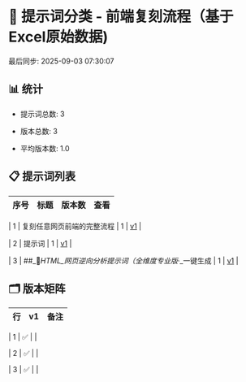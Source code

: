 # 📂 提示词分类 - 前端复刻流程（基于Excel原始数据)

最后同步: 2025-09-03 07:30:07


## 📊 统计

- 提示词总数: 3

- 版本总数: 3  

- 平均版本数: 1.0


## 📋 提示词列表


| 序号 | 标题 | 版本数 | 查看 |
|------|------|--------|------|

| 1 | 复刻任意网页前端的完整流程 | 1 | [v1](./(1,1)_复刻任意网页前端的完整流程.md) |

| 2 | 提示词 | 1 | [v1](./(2,1)_提示词.md) |

| 3 | ##_📄_HTML_网页逆向分析提示词（全维度专业版_·_一键生成 | 1 | [v1](./(3,1)_##_📄_HTML_网页逆向分析提示词（全维度专业版_·_一键生成.md) |


## 🗂️ 版本矩阵


| 行 | v1 | 备注 |
|---|---|---|

| 1 | ✅ |  |

| 2 | ✅ |  |

| 3 | ✅ |  |
